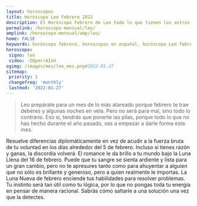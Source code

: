 ```yaml
---
layout: horoscopos
title: Horoscopo Leo Febrero 2022
description: El Horóscopo Febrero de Leo todo lo que tienen los astros preparados para este mes, amor, trabajo, familia. Todo sobre astrologia, tarot, predicciones. Horoscopo gratis en español, predicciones y astrología.
permalink: /horoscopo-mensual/leo/
amplink: /horoscopo-mensual/amp/leo/
home: FALSE
keywords: horóscopo febrero, horoscopos en español, horóscopo Leo febrero , horóscopo esperanza gracia, horoscop, horóscopos gratis, horoscopo Leo, Tarot, Astrologia, Zodíaco, Leo, horoscopo gratis, horoscopo del mes 
horoscopo:
 signo: leo
 video: -DQpmrrAIeU
ogimg: /images/mes/leo_mes.png#2022-01-27
sitemap:
 priority: 1
 changefreq: 'monthly'
 lastmod: '2022-01-27'
---
```



 > Leo prepárate para un mes de lo más atareado porque febrero te trae deberes y algunas noches en vela. Pero no será para mal, sino todo lo contrario. Eso sí, tendrás que ponerte las pilas, porque todo lo que no has hecho durante el año pasado, vas a empezar a darle forma este mes.



Resuelve diferencias diplomáticamente en vez de acudir a la fuerza bruta de tu voluntad en los días alrededor del 5 de febrero. Incluso si tienes razón y ganas, la discordia volverá. El romance le da brillo a tu mundo bajo la Luna Llena del 16 de febrero. Puede que tu sangre se sienta ardiente y lista para un gran cambio, pero no te apresures tanto como para ahuyentar a alguien que no sólo es brillante y generoso, pero a quien realmente le importas. La Luna Nueva de febrero enciende tus habilidades para resolver problemas. Tu instinto será tan útil como tu lógica, por lo que no pongas toda tu energía en pensar de manera racional. Sabrás cómo saltarle a una solución una vez que la detectes.